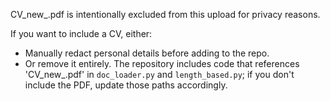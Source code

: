 CV_new_.pdf is intentionally excluded from this upload for privacy reasons.

If you want to include a CV, either:
- Manually redact personal details before adding to the repo.
- Or remove it entirely. The repository includes code that references 'CV_new_.pdf' in `doc_loader.py` and `length_based.py`; if you don't include the PDF, update those paths accordingly.
